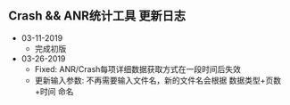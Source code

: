 ## Crash && ANR统计工具 更新日志
- 03-11-2019
    - 完成初版
- 03-26-2019
    - Fixed: ANR/Crash每项详细数据获取方式在一段时间后失效
    - 更新输入参数: 不再需要输入文件名，新的文件名会根据 数据类型+页数+时间 命名
    